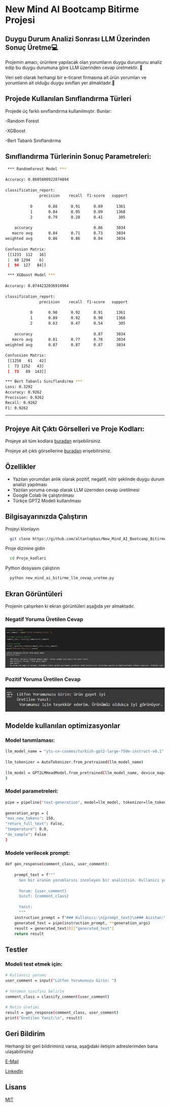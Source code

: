 
# New Mind AI Bootcamp Bitirme Projesi

## Duygu Durum Analizi Sonrası LLM Üzerinden Sonuç Üretme💻 

Projemin amacı, ürünlere yapılacak olan yorumların duygu durumunu analiz edip bu duygu durumuna göre LLM üzerinden cevap üretmektir. 🚀

Veri seti olarak herhangi bir e-ticaret firmasına ait ürün yorumları ve yorumların ait olduğu duygu sınıfları yer almaktadır.📝

Projede Kullanılan Sınıflandırma Türleri
- 
Projede üç farklı sınıflandırma kullanılmıştır. Bunlar:

-Random Forest

-XGBoost

-Bert Tabanlı Sınıflandırma

Sınıflandırma Türlerinin Sonuç Parametreleri:
-
```bash
 *** RandomForest Model *** 

Accuracy: 0.8605800922874094

classification_report: 
               precision    recall  f1-score   support

           0       0.88      0.91      0.89      1361
           1       0.84      0.95      0.89      1368
           2       0.79      0.28      0.41       305

    accuracy                           0.86      3034
   macro avg       0.84      0.71      0.73      3034
weighted avg       0.86      0.86      0.84      3034

Confussion Matrix: 
 [[1233  112   16]
 [  68 1294    6]
 [  94  127   84]]
```
```bash
 *** XGBoost Model *** 

Accuracy: 0.8744232036914964

classification_report: 
               precision    recall  f1-score   support

           0       0.90      0.92      0.91      1361
           1       0.89      0.92      0.90      1368
           2       0.63      0.47      0.54       305

    accuracy                           0.87      3034
   macro avg       0.81      0.77      0.78      3034
weighted avg       0.87      0.87      0.87      3034

Confussion Matrix: 
 [[1258   61   42]
 [  73 1252   43]
 [  73   89  143]]
```
```bash
*** Bert Tabanlı Sınıflandırma ***
Loss: 0.3292
Accuracy: 0.9262
Precision: 0.9262
Recall: 0.9262
F1: 0.9262
```

---
Projeye Ait Çıktı Görselleri ve Proje Kodları:
-
Projeye ait tüm kodlara [buradan](https://github.com/altantopbas/New_Mind_AI_Bootcamp_Bitirme_Odevi/tree/main/Proje_kodlari) erişebilirsiniz.

Projeye ait çıktı görsellerine [buradan](https://github.com/altantopbas/New_Mind_AI_Bootcamp_Bitirme_Odevi/tree/main/Sonuc_gorselleri) erişebilirsiniz.
## Özellikler

- Yazılan yorumdan anlık olarak pozitif, negatif, nötr şeklinde duygu durum analizi yapılması
- Yazılan yoruma cevap olarak LLM üzernden cevap üretilmesi
- Google Colab ile çalıştırılması
- Türkçe GPT2 Modeli kullanılması

  
## Bilgisayarınızda Çalıştırın

Projeyi klonlayın

```bash
  git clone https://github.com/altantopbas/New_Mind_AI_Bootcamp_Bitirme_Odevi.git
```

Proje dizinine gidin

```bash
  cd Proje_kodlari
```

Python dosyasını çalıştırın

```bash
  python new_mind_ai_bitirme_llm_cevap_uretme.py
```


## Ekran Görüntüleri

Projenin çalışırken ki ekran görüntüleri aşağıda yer almaktadır.
### Negatif Yoruma Üretilen Cevap
![negatif_sonuc](https://github.com/altantopbas/New_Mind_AI_Bootcamp_Bitirme_Odevi/blob/main/Sonuc_gorselleri/negatif_sonuc.png)
  


 ### Pozitif Yoruma Üretilen Cevap
![pozitif_sonuc](https://github.com/altantopbas/New_Mind_AI_Bootcamp_Bitirme_Odevi/blob/main/Sonuc_gorselleri/pozitif_sonuc.png)
  
## Modelde kullanılan optimizasyonlar 
### Model tanımlaması:
```bash
llm_model_name = "ytu-ce-cosmos/turkish-gpt2-large-750m-instruct-v0.1"

llm_tokenizer = AutoTokenizer.from_pretrained(llm_model_name)

llm_model = GPT2LMHeadModel.from_pretrained(llm_model_name, device_map="cpu", torch_dtype="auto"
)
```
### Model parametreleri:
``` bash
pipe = pipeline("text-generation", model=llm_model, tokenizer=llm_tokenizer)

generation_args = {
"max_new_tokens": 150,
"return_full_text": False,
"temperature": 0.0,        
"do_sample": False
}
```
### Modele verilecek prompt:
```bash
def gen_response(comment_class, user_comment):

    prompt_text = f"""
      Sen bir ürünün yorumlarını inceleyen bir analistsin. Kullanıcı yorumuna cevap olarak kullanıcıya uygun kısa ve nazik bir yanıt oluştur.
    
      Yorum: {user_comment}
      Sınıf: {comment_class}

      Yanıt:
      """
    instruction_prompt = f"### Kullanıcı:\n{prompt_text}\n### Asistan:\n"
    generated_text = pipe(instruction_prompt, **generation_args)
    result = generated_text[0]["generated_text"]
    return result
```    

## Testler
### Modeli test etmek için:
```bash
# Kullanıcı yorumu
user_comment = input("Lütfen Yorumunuzu Girin: ")

# Yorumun sınıfını belirle
comment_class = classify_comment(user_comment)

# Metin üretimi
result = gen_response(comment_class, user_comment)
print("Üretilen Yanıt:\n", result)
```

  
## Geri Bildirim

Herhangi bir geri bildiriminiz varsa, aşağıdaki iletişim adreslerimden bana ulaşabilirsiniz

[E-Mail](altantopbas5@gmail.com)

[LinkedIn](https://www.linkedin.com/in/altantopbas/)

  
## Lisans

[MIT](https://choosealicense.com/licenses/mit/)

  
